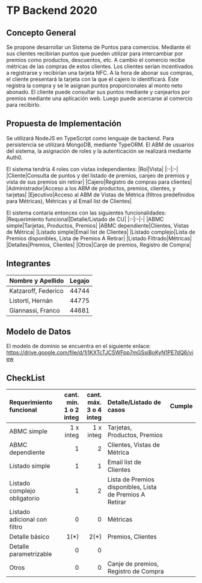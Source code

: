 # TP Backend 2020

## Concepto General

Se propone desarrollar un Sistema de Puntos para comercios. Mediante él sus clientes recibirían puntos que pueden utilizar para intercambiar por premios como productos, descuentos, etc. A cambio el comercio recibe métricas de las compras de estos clientes.
Los clientes serían incentivados a registrarse y recibirían una tarjeta NFC. A la hora de abonar sus compras, el cliente presentará la tarjeta con la que el cajero lo identificará. Éste registra la compra y se le asignan puntos proporcionales al monto neto abonado.
El cliente puede consultar sus puntos mediante y canjearlos por premios mediante una aplicación web. Luego puede acercarse al comercio para recibirlo.

## Propuesta de Implementación

Se utilizará NodeJS en TypeScript como lenguaje de backend. Para persistencia se utilizará MongoDB, mediante TypeORM. El ABM de usuarios del sistema, la asignación de roles y la autenticación se realizará mediante Auth0.

El sistema tendría 4 roles con vistas independientes:
|Rol|Vista|
|:-|:-|
|Cliente|Consulta de puntos y del listado de premios, canjeo de premios y vista de sus premios sin retirar|
|Cajero|Registro de compras para clientes|
|Administrador|Acceso a los ABM de productos, premios, clientes, y tarjetas|
|Ejecutivo|Acceso al ABM de Vistas de Métrica (filtros predefinidos para Métricas), Métricas y al Email list de Clientes|

El sistema contaría entonces con las siguientes funcionalidades:
|Requerimiento funcional|Detalle/Listado de CU|
|:-|:-|-|
|ABMC simple|Tarjetas, Productos, Premios|
|ABMC dependiente|Clientes, Vistas de Métrica|
|Listado simple|Email list de Clientes|
|Listado complejo|Lista de Premios disponibles, Lista de Premios A Retirar|
|Listado Filtrado|Métricas|
|Detalles|Premios, Clientes|
|Otros|Canje de premios, Registro de Compra|

## Integrantes

|Nombre y Apellido|Legajo|
|:-|-:|
|Katzaroff, Federico| 44744|
|Listorti, Hernán| 44775|
|Giannassi, Franco| 44681|

## Modelo de Datos
El modelo de dominio se encuentra en el siguiente enlace:
https://drive.google.com/file/d/1j1KXTcTJCSWFpp7mGSsiBoKyN1PE7dQ6/view

## CheckList

|Requerimiento funcional|cant. mín.<br>1 o 2 integ|cant. máx.<br>3 o 4 integ|Detalle/Listado de casos|Cumple|
|:-|-:|-:|:-|-|
|ABMC simple|1 x integ|1 x integ|Tarjetas, Productos, Premios|
|ABMC dependiente|1|2|Clientes, Vistas de Métrica|
|Listado simple|1|1|Email list de Clientes|
|Listado complejo obligatorio|1|2|Lista de Premios disponibles, Lista de Premios A Retirar|
|Listado adicional con filtro|0|0|Métricas|
|Detalle básico|1(*)|2(*)|Premios, Clientes|
|Detalle parametrizable|0|0|
|Otros|0|0|Canje de premios, Registro de Compra|
